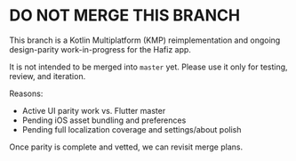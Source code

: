 # DO NOT MERGE THIS BRANCH

This branch is a Kotlin Multiplatform (KMP) reimplementation and ongoing design-parity work-in-progress for the Hafiz app.

It is not intended to be merged into `master` yet. Please use it only for testing, review, and iteration.

Reasons:
- Active UI parity work vs. Flutter master
- Pending iOS asset bundling and preferences
- Pending full localization coverage and settings/about polish

Once parity is complete and vetted, we can revisit merge plans.

